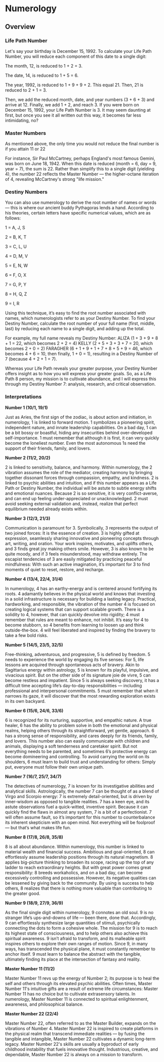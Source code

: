 # Numerology

## Overview

### Life Path Number
Let's say your birthday is December 15, 1992. To calculate your Life Path Number, you will reduce each component of this date to a single digit:

The month, 12, is reduced to 1 + 2 = 3.

The date, 14, is reduced to 1 + 5 = 6.

The year, 1992, is reduced to 1 + 9 + 9 + 2. This equal 21. Then, 21 is reduced to 2 + 1 = 3.

Then, we add the reduced month, date, and year numbers (3 + 6 + 3) and arrive at 12. Finally, we add 1 + 2, and reach 3. If you were born on December 15, 1992, your Life Path Number is 3. It may seem daunting at first, but once you see it all written out this way, it becomes far less intimidating, no?

### Master Numbers 
As mentioned above, the only time you would not reduce the final number is if you attain 11 or 22

For instance, Sir Paul McCartney, perhaps England's most famous Gemini, was born on June 18, 1942. When this date is reduced (month = 6, day = 9, year = 7), the sum is 22. Rather than simplify this to a single digit (yielding 4), the number 22 reflects the Master Number — the higher-octane iteration of 4, revealing McCartney's strong "life mission."

### Destiny Numbers
You can also use numerology to derive the root number of names or words — this is where our ancient buddy Pythagoras lends a hand. According to his theories, certain letters have specific numerical values, which are as follows:

1 = A, J, S

2 = B, K, T

3 = C, L, U

4 = D, M, V

5 = E, N, W

6 = F, O, X

7 = G, P, Y

8 = H, Q, Z

9 = I, R

Using this technique, it’s easy to find the root number associated with names, which numerologists refer to as your Destiny Number. To find your Destiny Number, calculate the root number of your full name (first, middle, last) by reducing each name to a single digit, and adding up the total.

For example, my full name reveals my Destiny Number: ALIZA (1 + 3 + 9 + 8 + 1 = 22, which becomes 2 + 2 = 4) KELLY (2 + 5 + 3 + 3 + 7 = 20, which becomes 2 + 0 = 2) FARAGHER (6 + 1 + 9 + 1 + 7 + 8 + 5 + 9 = 46, which becomes 4 + 6 = 10, then finally, 1 + 0 = 1), resulting in a Destiny Number of 7 (because 4 + 2 + 1 = 7).

Whereas your Life Path reveals your greater purpose, your Destiny Number offers insight as to how you will express your greater goals. So, as a Life Path 8 person, my mission is to cultivate abundance, and I will express this through my Destiny Number 7: analysis, research, and critical observation.

### Interpretations

**Number 1 (10/1, 19/1)**

Just as Aries, the first sign of the zodiac, is about action and initiation, in numerology, 1 is linked to forward motion. 1 symbolizes a pioneering spirit, independent nature, and innate leadership capabilities. On a bad day, 1 can be a bit bossy or boastful, hiding any insecurities behind over-developed self-importance. 1 must remember that although it is first, it can very quickly become the loneliest number. Even the most autonomous 1s need the support of their friends, family, and lovers.

**Number 2 (11/2, 20/2)**

2 is linked to sensitivity, balance, and harmony. Within numerology, the 2 vibration assumes the role of the mediator, creating harmony by bringing together dissonant forces through compassion, empathy, and kindness. 2 is linked to psychic abilities and intuition, and if this number appears as a Life Path or Destiny Number, the individual will be astute to subtle energy shifts and emotional nuances. Because 2 is so sensitive, it is very conflict-averse, and can end up feeling under-appreciated or unacknowledged. 2 must avoid seeking external validation and, instead, realize that perfect equilibrium needed already exists within.

**Number 3 (12/3, 21/3)**

Communication is paramount for 3. Symbolically, 3 represents the output of two joined forces: It is the essence of creation. 3 is highly gifted at expression, seamlessly sharing innovative and pioneering concepts through art, writing, and oration. Your work inspires, motivates, and uplifts others, and 3 finds great joy making others smile. However, 3 is also known to be quite moody, and if 3 feels misunderstood, may withdraw entirely. The escapist tendencies of 3 are easily mitigated by practicing peaceful mindfulness: With such an active imagination, it’s important for 3 to find moments of quiet to reset, restore, and recharge.

**Number 4 (13/4, 22/4, 31/4)**

In numerology, 4 has an earthy-energy and is centered around fortifying its roots. 4 adamantly believes in the physical world and knows that investing in a solid infrastructure is necessary for building a lasting legacy. Practical, hardworking, and responsible, the vibration of the number 4 is focused on creating logical systems that can support scalable growth. There is a solidity to 4, however, that can quickly devolve into rigidity; 4 must remember that rules are meant to enhance, not inhibit. It’s easy for 4 to become stubborn, so 4 benefits from learning to loosen up and think outside-the-box. 4 will feel liberated and inspired by finding the bravery to take a few bold risks.

**Number 5 (14/5, 23/5, 32/5)**

Free-thinking, adventurous, and progressive, 5 is defined by freedom. 5 needs to experience the world by engaging its five senses: For 5, life lessons are acquired through spontaneous acts of bravery. Akin to Sagittarius energy within astrology, 5 is known for its playful, impulsive, and vivacious spirit. But on the other side of its signature joie de vivre, 5 can become restless and impatient. Since 5 is always seeking discovery, it has a difficult time accepting life’s day-to-day responsibilities — including professional and interpersonal commitments. 5 must remember that when it narrows its gaze, it will discover that the most rewarding exploration exists in its own backyard.

**Number 6 (15/6, 24/6, 33/6)**

6 is recognized for its nurturing, supportive, and empathic nature. A true healer, 6 has the ability to problem solve in both the emotional and physical realms, helping others through its straightforward, yet gentle, approach. 6 has a strong sense of responsibility, and cares deeply for its friends, family, and lovers. This number also can easily communicate with children and animals, displaying a soft tenderness and caretaker spirit. But not everything needs to be parented, and sometimes 6’s protective energy can become domineering and controlling. To avoid carrying the world on its shoulders, 6 must learn to build trust and understanding for others: Simply put, everyone must follow their own unique path.

**Number 7 (16/7, 25/7, 34/7)**

The detectives of numerology, 7 is known for its investigative abilities and analytical skills. Astrologically, the number 7 can be thought of as a blend of Virgo and Scorpio energy: 7 is extremely detail-oriented, but is driven by inner-wisdom as opposed to tangible realities. 7 has a keen eye, and its astute observations fuel a quick-witted, inventive spirit. Because it can quickly find the flaws in almost any system, 7 is a bit of a perfectionist. 7 will often assume fault, so it’s important for this number to counterbalance its inherent skepticism with an open mind. Not everything will be foolproof — but that’s what makes life fun.

**Number 8 (17/8, 26/8, 35/8)**

8 is all about abundance. Within numerology, this number is linked to material wealth and financial success. Ambitious and goal-oriented, 8 can effortlessly assume leadership positions through its natural magnetism. 8 applies big-picture thinking to broaden its scope, racing up the top of any ladder to reach extraordinary heights. But with great power comes great responsibility: 8 breeds workaholics, and on a bad day, can become excessively controlling and possessive. However, its negative qualities can be lessened by giving back to the community. By using is success to help others, 8 realizes that there is nothing more valuable than contributing to the greater good.

**Number 9 (18/9, 27/9, 36/9)**

As the final single digit within numerology, 9 connotes an old soul. 9 is no stranger life’s ups-and-downs of life — been there, done that. Accordingly, 9 can effortlessly synthesize large quantities of stimuli, psychically connecting the dots to form a cohesive whole. The mission for 9 is to reach its highest state of consciousness, and to help others also achieve this spiritual awareness. 9 isn’t afraid to transform, and its malleable spirit inspires others to explore their own ranges of motion. Since 9, in many ways, has transcended the physical plane, it must constantly remember to anchor itself. 9 must learn to balance the abstract with the tangible, ultimately finding its place at the intersection of fantasy and reality.

**Master Number 11 (11/2)**

Master Number 11 revs up the energy of Number 2; its purpose is to heal the self and others through its elevated psychic abilities. Often times, Master Number 11's intuitive gifts are a result of extreme life circumstances: Master Number 11 has no choice but to cultivate extrasensory talents. In numerology, Master Number 11 is connected to spiritual enlightenment, awareness, and philosophical balance.

**Master Number 22 (22/4)**

Master Number 22, often referred to as the Master Builder, expands on the vibrations of Number 4. Master Number 22 is inspired to create platforms in the physical realm that transcend immediate realities — by fusing the tangible and intangible, Master Number 22 cultivates a dynamic long-term legacy. Master Number 22's skills are usually a byproduct of early childhood instability that fuels innovative thought. Industrious, creative, and dependable, Master Number 22 is always on a mission to transform.

